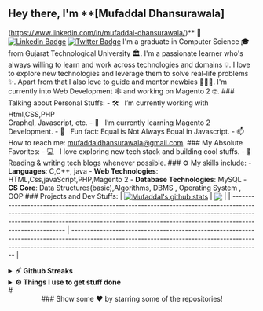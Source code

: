 ## Hey there, I'm **[Mufaddal Dhansurawala]
(https://www.linkedin.com/in/mufaddal-dhansurawala/)** :wave: [![Linkedin Badge](https://img.shields.io/badge/-LinkedIn-0e76a8?style=flat-square&logo=Linkedin&logoColor=white)](https://www.linkedin.com/in/mufaddal-dhansurawala) 
[![Twitter Badge](https://img.shields.io/badge/-Twitter-00acee?style=flat-square&logo=Twitter&logoColor=white)](https://twitter.com/dhansurawala) <!--[![Website Badge](https://img.shields.io/badge/Website-3b5998?style=flat-square&logo=google-chrome&logoColor=white)](#)--> <!--[![Instagram Badge](https://img.shields.io/badge/-Instagram-e4405f?style=flat-square&logo=Instagram&logoColor=white)](#)--> I'm a graduate in Computer Science 🎓 from Gujarat Technological University 🏛. I'm a passionate learner who's always willing to learn and work across technologies and domains 💡. I love to explore new technologies and leverage them to solve real-life problems ✨. Apart from that I also love to guide and mentor newbies 👨🏻‍💻. I'm currently into Web Development 🕸️ and working on Magento 2 🤓. ### Talking about Personal Stuffs: - 🛠 &nbsp; I’m currently working with Html,CSS,PHP <br /> Graphql, Javascript, etc. - 🚀 &nbsp; I’m currently learning Magento 2 Development. - 👾 &nbsp; Fun fact: Equal is Not Always Equal in Javascript. - 📫 &nbsp; How to reach me: mufaddaldhansurawala@gmail.com. ### My Absolute Favorites: - 💻 &nbsp; I love exploring new tech stack and building cool stuffs. - 📰 &nbsp; Reading & writing tech blogs whenever possible. <!--**Have a look on my [portfolio](#) .**--> ### :gear: My skills include: - **Languages**: C,C++, java - **Web Technologies**: HTML,Css,javaScript,PHP,Magento 2 - **Database Technologies**: MySQL - **CS Core**: Data Structures(basic),Algorithms, DBMS , Operating System , OOP ### Projects and Dev Stuffs: | <a href="https://github.com/Mufaddal-Dhansurawala/github-readme-stats"><img align="center" src="https://github-readme-stats.vercel.app/api?username=Mufaddal-Dhansurawala&show_icons=true&hide_border=true&&count_private=true&include_all_commits=true" alt="Mufaddal's github stats" /></a> | <a href="https://github.com/Mufaddal-Dhansurawala/github-readme-stats"><img align="center" src="https://github-readme-stats.vercel.app/api/top-langs/?username=Mufaddal-Dhansurawala&exclude_repo=KNN-Image-Classification&show_icons=true&hide_border=true&layout=compact&langs_count=8" /></a> | | ------------------------------------------------------------------------------------------------------------------------------------------------------------------------------------------------------------------------------------------------------------------- | ------------------------------------------------------------------------------------------------------------------------------------------------------------------------------------------------------------------------ | <details> <summary><b>☄️ Github Streaks</b></summary> <br /> <img height="180em" src="https://github-readme-streak-stats.herokuapp.com/?user=Shivam-Pathak&hide_border=true" /> </details> <details> <br /> <summary><b>⚙️ Things I use to get stuff done</b></summary> <ul> <li><b>OS:</b> Windows 10 Pro</li> <li><b>Laptop: </b> Dell inspiron 15 (i5)</li> <li><b>Browser: </b> Google Chrome,Firefox Web Browser</li> <li><b>To Stay Updated:</b> Dev.to, Medium, Linkedin and Twitter.</li> <br /> </ul> </details> # <div align="center"> ### Show some ❤️ by starring some of the repositories! </div>

